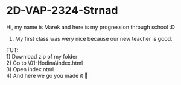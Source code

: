 # 2D-VAP-2324-Strnad
Hi, my name is Marek and here is my progression through school :D

1) My first class was wery nice because our new teacher is good. 

TUT:  <br>
        1) Download zip of my folder <br>
        2) Go to \01-Hodina\index.html <br>
        3) Open index.ntml<br>
        4) And here we go you made it 🎉<br>